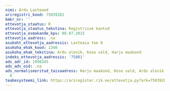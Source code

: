 ```yaml
---
nimi: Ardu Lasteaed
ariregistri_kood: 75039281
kmkr_nr: ''
ettevotja_staatus: R
ettevotja_staatus_tekstina: Registrisse kantud
ettevotja_esmakande_kpv: 08.07.2015
ettevotja_aadress: .na
asukoht_ettevotja_aadressis: Lasteaia tee 8
asukoha_ehak_kood: 1340
asukoha_ehak_tekstina: Ardu alevik, Kose vald, Harju maakond
indeks_ettevotja_aadressis: '75001'
ads_adr_id: 1998345
ads_ads_oid: .na
ads_normaliseeritud_taisaadress: Harju maakond, Kose vald, Ardu alevik, Lasteaia tee
  8
teabesysteemi_link: https://ariregister.rik.ee/ettevotja.py?ark=75039281&ref=rekvisiidid
---
```

